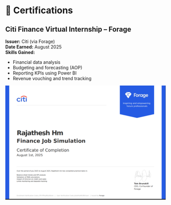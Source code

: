 # 📄 Certifications

## Citi Finance Virtual Internship – Forage

**Issuer:** Citi (via Forage)  
**Date Earned:** August 2025  
**Skills Gained:**
- Financial data analysis
- Budgeting and forecasting (AOP)
- Reporting KPIs using Power BI
- Revenue vouching and trend tracking

![Citi Finance Certificate](./Citi_Finance_Certificate.png)


